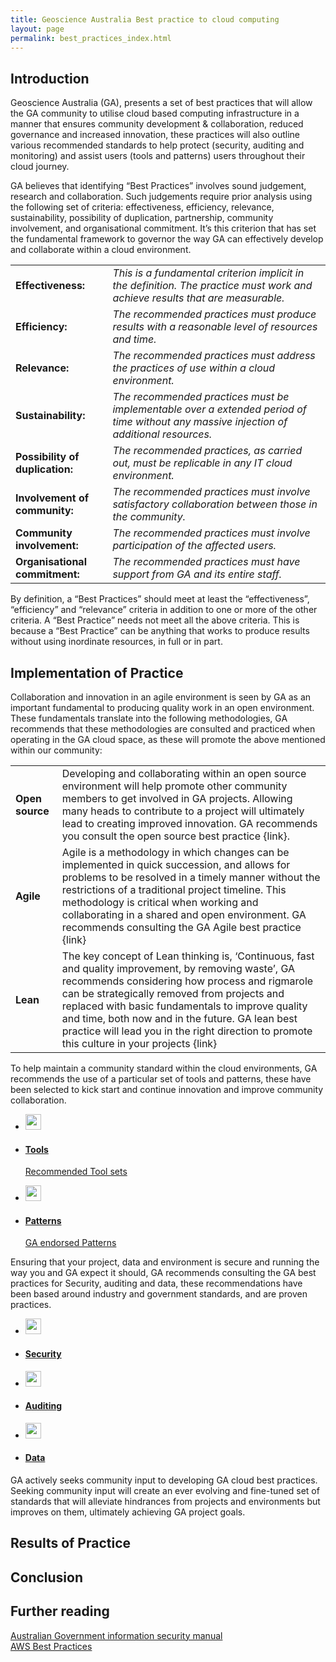 ```yaml
---
title: Geoscience Australia Best practice to cloud computing
layout: page
permalink: best_practices_index.html
---
```



<h2>Introduction</h2> 

Geoscience Australia (GA), presents a set of best practices that will allow the GA community to utilise cloud based computing infrastructure in a manner that ensures community development & collaboration, reduced governance and increased innovation, these practices will also outline various recommended standards to help protect (security, auditing and monitoring) and assist users (tools and patterns) users throughout their cloud journey.   

GA believes that identifying “Best Practices” involves sound judgement, research and collaboration. Such judgements require prior analysis using the following set of criteria: effectiveness, efficiency, relevance, sustainability, possibility of duplication, partnership, community involvement, and organisational commitment. It’s this criterion that has set the fundamental framework to governor the way GA can effectively develop and collaborate within a cloud environment.

| | |
|---|---|
| **Effectiveness:**	| *This is a fundamental criterion implicit in the definition. The practice must work and achieve results that are measurable.* |
| **Efficiency:**	| *The recommended practices must produce results with a reasonable level of resources and time.* |
| **Relevance:**	| *The recommended practices must address the practices of use within a cloud environment.* |
| **Sustainability:**	| *The recommended practices must be implementable over a extended period of time without any massive injection of additional resources.*|
| **Possibility of duplication:**	| *The recommended practices, as carried out, must be replicable in any IT cloud environment.* |
| **Involvement of community:**	| *The recommended practices must involve satisfactory collaboration between those in the community.* |
| **Community involvement:**	| *The recommended practices must involve participation of the affected users.* |
| **Organisational commitment:**	| *The recommended practices must have support from GA and its entire staff.* |

By definition, a “Best Practices” should meet at least the “effectiveness”, “efficiency” and “relevance” criteria in addition to one or more of the other criteria. A “Best Practice” needs not meet all the above criteria. This is because a “Best Practice” can be anything that works to produce results without using inordinate resources, in full or in part.
 
<h2>Implementation of Practice</h2> 
Collaboration and innovation in an agile environment is seen by GA as an important fundamental to producing quality work in an open environment. These fundamentals translate into the following methodologies, GA recommends that these methodologies are consulted and practiced when operating in the GA cloud space, as these will promote the above mentioned within our community:    

| | |
|---|---|
| **Open source** | Developing and collaborating within an open source environment will help promote other community members to get involved in GA projects. Allowing many heads to contribute to a project will ultimately lead to creating improved innovation. GA recommends you consult the open source best practice {link}. |
| **Agile** | Agile is a methodology in which changes can be implemented in quick succession, and allows for problems to be resolved in a timely manner without the restrictions of a traditional project timeline. This methodology is critical when working and collaborating in a shared and open environment. GA recommends consulting the GA Agile best practice {link} |
| **Lean** | The key concept of Lean thinking is, ‘Continuous, fast and quality improvement, by removing waste’, GA recommends considering how process and rigmarole can be strategically removed from projects and replaced with basic fundamentals to improve quality and time, both now and in the future. GA lean best practice will lead you in the right direction to promote this culture in your projects {link} |

To help maintain a community standard within the cloud environments, GA recommends the use of a particular set of tools and patterns, these have been selected to kick start and continue innovation and improve community collaboration.   

<section id="repositories">
  <ul class="repo-list group">
      <li class="list-icon">
        <img src="" width="25px" alt="">
      </li>
        <li>
          <a href="">
            <h4>Tools</h4>
            <p>Recommended Tool sets</p>
          </a>
         </li>
      </ul>
     <ul class="repo-list group">
      <li class="list-icon">
        <img src="" width="25px" alt="">
      </li>
        <li>
          <a href="">
            <h4>Patterns</h4>
            <p>GA endorsed Patterns</p>
          </a>
         </li>
     </ul>
</section>

Ensuring that your project, data and environment is secure and running the way you and GA expect it should, GA recommends consulting the GA best practices for Security, auditing and data, these recommendations have been based around industry and government standards, and are proven practices.  

<section id="repositories">
  <ul class="repo-list group">
      <li class="list-icon">
        <img src="" width="25px" alt="">
      </li>
        <li>
          <a href="">
            <h4>Security</h4>
            <p></p>
          </a>
         </li>
      </ul>
     <ul class="repo-list group">
      <li class="list-icon">
        <img src="" width="25px" alt="">
      </li>
        <li>
          <a href="">
            <h4>Auditing</h4>
            <p></p>
          </a>
         </li>
     </ul>
    <ul class="repo-list group">
      <li class="list-icon">
        <img src="" width="25px" alt="">
      </li>
        <li>
          <a href="">
            <h4>Data</h4>
            <p></p>
          </a>
         </li>
     </ul>
</section>

GA actively seeks community input to developing GA cloud best practices. Seeking community input will create an ever evolving and fine-tuned set of standards that will alleviate hindrances from projects and environments but improves on them, ultimately achieving GA project goals.   


<h2>Results of Practice</h2> 


<h2>Conclusion</h2> 


<h2>Further reading</h2> 

[Australian Government information security manual](http://www.asd.gov.au/publications/Information_Security_Manual_2016_Controls.pdf)
<br>
[AWS Best Practices](https://d0.awsstatic.com/whitepapers/Security/AWS_Security_Best_Practices.pdf)
